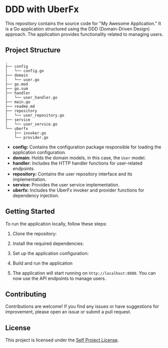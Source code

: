 # DDD with UberFx

This repository contains the source code for "My Awesome Application." It is a Go application structured using the DDD (Domain-Driven Design) approach. The application provides functionality related to managing users.

## Project Structure
```
.
├── config
│   └── config.go
├── domain
│   └── user.go
├── go.mod
├── go.sum
├── handler
│   └── user_handler.go
├── main.go
├── readme.md
├── repository
│   └── user_repository.go
├── service
│   └── user_service.go
└── uberfx
    ├── invoker.go
    └── provider.go

```

- **config:** Contains the configuration package responsible for loading the application configuration.
- **domain:** Holds the domain models, in this case, the `User` model.
- **handler:** Includes the HTTP handler functions for user-related endpoints.
- **repository:** Contains the user repository interface and its implementation.
- **service:** Provides the user service implementation.
- **uberfx:** Includes the UberFx invoker and provider functions for dependency injection.

## Getting Started

To run the application locally, follow these steps:

1. Clone the repository:

2. Install the required dependencies:

3. Set up the application configuration:

4. Build and run the application

5. The application will start running on `http://localhost:8080`. You can now use the API endpoints to manage users.

## Contributing

Contributions are welcome! If you find any issues or have suggestions for improvement, please open an issue or submit a pull request.

## License

This project is licensed under the [Self Project License](LICENSE).






